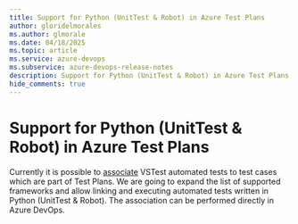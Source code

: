```yaml
---
title: Support for Python (UnitTest & Robot) in Azure Test Plans
author: gloridelmorales
ms.author: glmorale
ms.date: 04/18/2025
ms.topic: article
ms.service: azure-devops
ms.subservice: azure-devops-release-notes
description: Support for Python (UnitTest & Robot) in Azure Test Plans
hide_comments: true
---
```


# Support for Python (UnitTest & Robot) in Azure Test Plans

Currently it is possible to [associate](/azure/devops/test/associate-automated-test-with-test-case?view=azure-devops) VSTest automated tests to test cases which are part of Test Plans. We are going to expand the list of supported frameworks and allow linking and executing automated tests written in Python (UnitTest & Robot). The association can be performed directly in Azure DevOps.